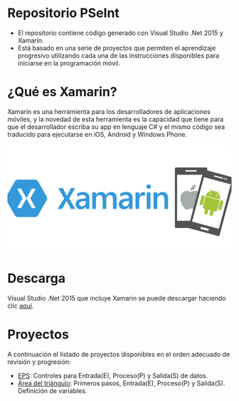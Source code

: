 # Repositorio PSeInt
- El repositorio contiene código generado con Visual Studio .Net 2015 y Xamarin. 
- Está basado en una serie de proyectos que permiten el aprendizaje progresivo utilizando cada una de las instrucciones disponibles para iniciarse en la programación móvil.

# ¿Qué es Xamarin?

Xamarin es una herramienta para los desarrolladores de aplicaciones móviles, y la novedad de esta herramienta es la capacidad que tiene para que el desarrollador escriba su app en lenguaje C# y el mismo código sea traducido para ejecutarse en iOS, Android y Windows Phone.

![alt tag](Xamarin-Logo.png)

# Descarga
Visual Studio .Net 2015 que incluye Xamarin se puede descargar haciendo clic [aquí](https://www.visualstudio.com/es/vs/community/).

# Proyectos
A continuación el listado de proyectos disponibles en el orden adecuado de revisión y progresión:
- [EPS](EPS): Controles para Entrada(E), Proceso(P) y Salida(S) de datos.
- [Área del triángulo](AreaTriangulo): Primeros pasos, Entrada(E), Proceso(P) y Salida(S). Definición de variables.
